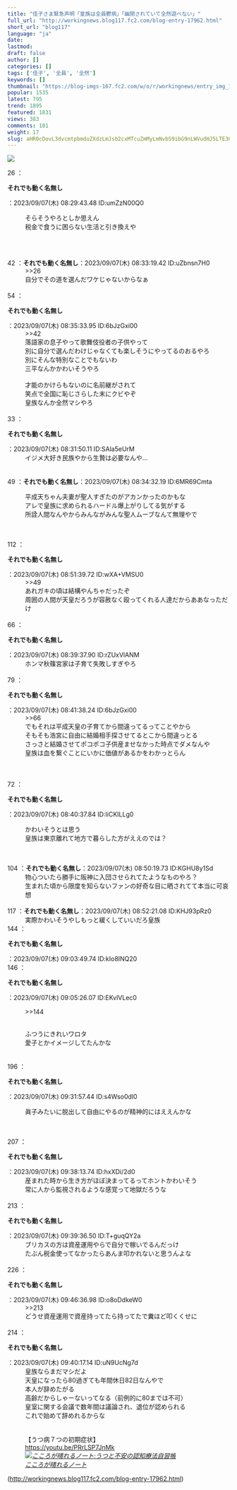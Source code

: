 ```yaml
---
title: "佳子さま緊急声明「皇族は全員鬱病」「幽閉されていて全然遊べない」"
full_url: "http://workingnews.blog117.fc2.com/blog-entry-17962.html"
short_url: "blog117"
language: "ja"
date: 
lastmod: 
draft: false
author: []
categories: []
tags: ['佳子', '全員', '全然']
keywords: []
thumbnail: "https://blog-imgs-167.fc2.com/w/o/r/workingnews/entry_img_17962.jpg"
popular: 1535
latest: 795
trend: 1895
featured: 1831
views: 383
comments: 101
weight: 17
slug: aHR0cDovL3dvcmtpbmduZXdzLmJsb2cxMTcuZmMyLmNvbS9ibG9nLWVudHJ5LTE3OTYyLmh0bWw=
---
```


![](https://blog-imgs-167.fc2.com/w/o/r/workingnews/entry_img_17962.jpg)

<dl class='thread'><dt>26 ：<p><b>それでも動く名無し</b></p>：2023/09/07(木) 08:29:43.48 ID:umZzN00Q0 <br></dt><dd><p>そらそうやろとしか思えん <br>税金で食うに困らない生活と引き換えや </p><br><dd><p></p> <dd><p></p> <br></dd></dd></dd><dt>42 ：<b>それでも動く名無し</b>：2023/09/07(木) 08:33:19.42 ID:uZbnsn7H0 <br></dt><dd>>>26 <br>自分でその道を選んだワケじゃないからなぁ <dd><br> </dd></dd><dt>54 ：<p><b>それでも動く名無し</b></p>：2023/09/07(木) 08:35:33.95 ID:6bJzGxi00 <br></dt><dd>>>42 <br>落語家の息子やって歌舞伎役者の子供やって <br>別に自分で選んだわけじゃなくても楽しそうにやってるのおるやろ <br>別にそんな特別なことでもないわ <br>三平なんかかわいそうやろ <br><dd><br>才能のかけらもないのに名前継がされて <br>笑点で全国に恥じさらした末にクビやぞ <br>皇族なんか全然マシやろ <br><dd><br> </dd></dd></dd><dt>33 ：<p><b>それでも動く名無し</b></p>：2023/09/07(木) 08:31:50.11 ID:SAla5eUrM <br></dt><dd>イジメ大好き民族やから生贄は必要なんや…<br><br><br></dd><dt>49 ：<b>それでも動く名無し</b>：2023/09/07(木) 08:34:32.19 ID:6MR69Cmta <br></dt><dd><p>平成天ちゃん夫妻が聖人すぎたのがアカンかったのかもな <br>アレで皇族に求められるハードル爆上がりしてる気がする <br>所詮人間なんやからみんながみんな聖人ムーブなんて無理やで</p> <br><dd><br> </dd></dd><dt>112 ：<p><b>それでも動く名無し</b></p>：2023/09/07(木) 08:51:39.72 ID:wXA+VMSU0 <br></dt><dd>>>49 <br>あれガキの頃は結構やんちゃだったぞ <br>周囲の人間が天皇だろうが容赦なく殴ってくれる人達だからああなっただけ <dd><br> </dd></dd><dt>66 ：<p><b>それでも動く名無し</b></p>：2023/09/07(木) 08:39:37.90 ID:rZUxVlANM <br></dt><dd>ホンマ秋篠宮家は子育て失敗しすぎやろ <dd> <dd> <br></dd></dd></dd><dt>79 ：<p><b>それでも動く名無し</b></p>：2023/09/07(木) 08:41:38.24 ID:6bJzGxi00 <br></dt><dd>>>66 <br>でもそれは平成天皇の子育てから間違ってるってことやから <br>そもそも浩宮に自由に結婚相手探させてるとこから間違っとる <br>さっさと結婚させてポコポコ子供産ませなかった時点でダメなんや <br>皇族は血を繋ぐことにいかに価値があるかをわかっとらん <dd> <dd><br><br> <br></dd></dd></dd><dt>72 ：<p><b>それでも動く名無し</b></p>：2023/09/07(木) 08:40:37.84 ID:IiCKILLg0 <br></dt><dd><p>かわいそうとは思う <br>皇族は東京離れて地方で暮らした方がええのでは？ </p><br><dd><br> </dd></dd><dt>104 ：<b>それでも動く名無し</b>：2023/09/07(木) 08:50:19.73 ID:KGHU8y1Sd <br></dt><dd>物心ついたら勝手に阪神に入団させられてたようなものやろ？ <br>生まれた頃から限度を知らないファンの好奇な目に晒されてて本当に可哀想 <br><dd><br> </dd></dd><dt>117 ：<b>それでも動く名無し</b>：2023/09/07(木) 08:52:21.08 ID:KHJ93pRz0 <br></dt><dd>実際かわいそうやしもっと緩くしていいだろ皇族 <br><dd> </dd></dd><dt>144 ：<p><b>それでも動く名無し</b></p>：2023/09/07(木) 09:03:49.74 ID:kIo8INQ20 <br></dt><dt>146 ：<p><b>それでも動く名無し</b></p>：2023/09/07(木) 09:05:26.07 ID:EKvlVLec0 <br></dt><dd><p>>>144</p> <br>ふつうにきれいワロタ <br>愛子とかイメージしてたんかな <br><dd><br><br> </dd></dd><dt>196 ：<p><b>それでも動く名無し</b></p>：2023/09/07(木) 09:31:57.44 ID:s4Wso0dl0 <br></dt><dd><p>眞子みたいに脱出して自由にやるのが精神的にはええんかな </p><br><dd><br> </dd></dd><dt>207 ：<p><b>それでも動く名無し</b></p>：2023/09/07(木) 09:38:13.74 ID:hxXDi/2d0 <br></dt><dd>産まれた時から生き方がほぼ決まってるってホントかわいそう <br>常に人から監視されるような感覚って地獄だろうな <br><dd><br> </dd></dd><dt>213 ：<p><b>それでも動く名無し</b></p>：2023/09/07(木) 09:39:36.50 ID:T+guqQY2a <br></dt><dd>ブリカスの方は資産運用やらで自分で稼いでるんだっけ <br>たぶん税金使ってなかったらあんま叩かれないと思うんよな <dd><br> </dd></dd><dt>226 ：<p><b>それでも動く名無し</b></p>：2023/09/07(木) 09:46:36.98 ID:o8oDdkeW0 <br></dt><dd>>>213 <br>どうせ資産運用で資産持ってたら持ってたで糞ほど叩くくせに <br><dd><br> </dd></dd><dt>214 ：<p><b>それでも動く名無し</b></p>：2023/09/07(木) 09:40:17.14 ID:uN9UcNg7d <br></dt><dd>皇族ならまだマシだよ <br>天皇になったら80過ぎても年間休日82日なんやで <br>本人が辞めたがる <br>高齢だからしゃーないってなる（前例的に80までは不可） <br>皇室に関する会議で数年間は議論され、退位が認められる <br>これで始めて辞めれるからな <br><br><br><dd>【うつ病７つの初期症状】 <br><dd><a href='https://youtu.be/PRrLSP7JnMk' target='_blank'>https://youtu.be/PRrLSP7JnMk</a><br><dd><em><a href='https://www.amazon.co.jp/exec/obidos/ASIN/442211283X/worksw-22/' target='_blank'><img alt='こころが晴れるノート:うつと不安の認知療法自習帳' src='https://m.media-amazon.com/images/I/51GU0AjQhuL._SL160_.jpg'></a><br><a href='https://www.amazon.co.jp/exec/obidos/ASIN/442211283X/worksw-22/' target='_blank'>こころが晴れるノート</a> </em></dd></dd></dd></dd></dl> 

(http://workingnews.blog117.fc2.com/blog-entry-17962.html)
